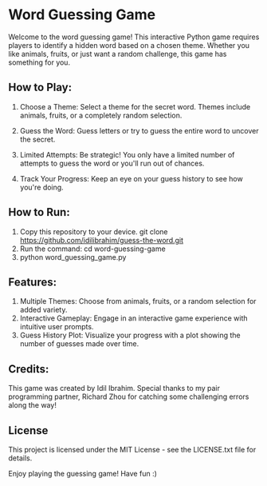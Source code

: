 # Word Guessing Game
Welcome to the word guessing game! This interactive Python game requires players to identify a hidden word based on a chosen theme. Whether you like animals, fruits, or just want a random challenge, this game has something for you.

## How to Play:
1. Choose a Theme: Select a theme for the secret word. Themes include animals, fruits, or a completely random selection.

2. Guess the Word: Guess letters or try to guess the entire word to uncover the secret.

3. Limited Attempts: Be strategic! You only have a limited number of attempts to guess the word or you'll run out of chances.

4. Track Your Progress: Keep an eye on your guess history to see how you're doing.

## How to Run:
1. Copy this repository to your device. git clone https://github.com/idilibrahim/guess-the-word.git
2. Run the command: cd word-guessing-game
3. python word_guessing_game.py
   
## Features:
1. Multiple Themes: Choose from animals, fruits, or a random selection for added variety.
2. Interactive Gameplay: Engage in an interactive game experience with intuitive user prompts.
3. Guess History Plot: Visualize your progress with a plot showing the number of guesses made over time.


## Credits: 
This game was created by Idil Ibrahim. Special thanks to my pair programming partner, Richard Zhou for catching some challenging errors along the way! 

## License 
This project is licensed under the MIT License - see the LICENSE.txt file for details.

Enjoy playing the guessing game! Have fun :)



